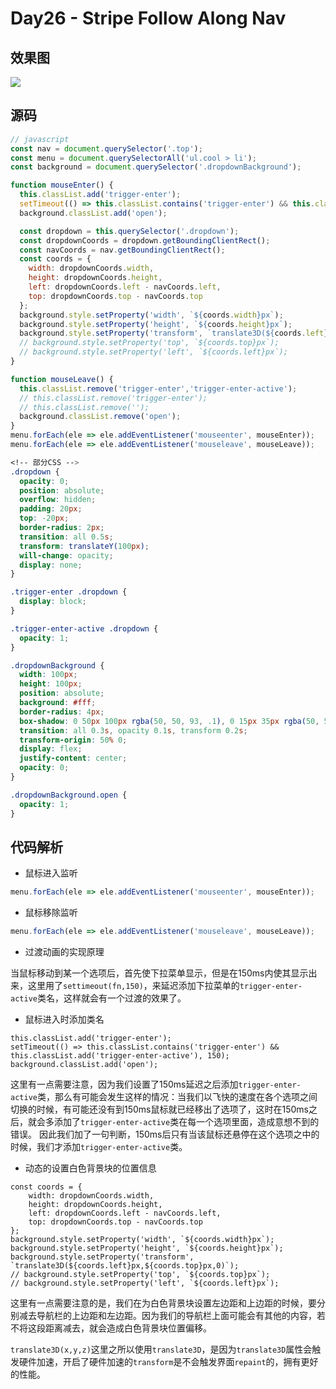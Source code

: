 
# Day26 - Stripe Follow Along Nav

## 效果图

![](http://om1c35wrq.bkt.clouddn.com/day25.gif)

## 源码

```javascript
// javascript
const nav = document.querySelector('.top');
const menu = document.querySelectorAll('ul.cool > li');
const background = document.querySelector('.dropdownBackground');

function mouseEnter() {
  this.classList.add('trigger-enter');
  setTimeout(() => this.classList.contains('trigger-enter') && this.classList.add('trigger-enter-active'), 150);
  background.classList.add('open');

  const dropdown = this.querySelector('.dropdown');
  const dropdownCoords = dropdown.getBoundingClientRect();
  const navCoords = nav.getBoundingClientRect();
  const coords = {
    width: dropdownCoords.width,
    height: dropdownCoords.height,
    left: dropdownCoords.left - navCoords.left,
    top: dropdownCoords.top - navCoords.top
  };
  background.style.setProperty('width', `${coords.width}px`);
  background.style.setProperty('height', `${coords.height}px`);
  background.style.setProperty('transform', `translate3D(${coords.left}px,${coords.top}px,0)`);
  // background.style.setProperty('top', `${coords.top}px`);
  // background.style.setProperty('left', `${coords.left}px`);
}

function mouseLeave() {
  this.classList.remove('trigger-enter','trigger-enter-active');
  // this.classList.remove('trigger-enter');
  // this.classList.remove('');
  background.classList.remove('open');
}
menu.forEach(ele => ele.addEventListener('mouseenter', mouseEnter));
menu.forEach(ele => ele.addEventListener('mouseleave', mouseLeave));
```

```css
<!-- 部分CSS -->
.dropdown {
  opacity: 0;
  position: absolute;
  overflow: hidden;
  padding: 20px;
  top: -20px;
  border-radius: 2px;
  transition: all 0.5s;
  transform: translateY(100px);
  will-change: opacity;
  display: none;
}

.trigger-enter .dropdown {
  display: block;
}

.trigger-enter-active .dropdown {
  opacity: 1;
}

.dropdownBackground {
  width: 100px;
  height: 100px;
  position: absolute;
  background: #fff;
  border-radius: 4px;
  box-shadow: 0 50px 100px rgba(50, 50, 93, .1), 0 15px 35px rgba(50, 50, 93, .15), 0 5px 15px rgba(0, 0, 0, .1);
  transition: all 0.3s, opacity 0.1s, transform 0.2s;
  transform-origin: 50% 0;
  display: flex;
  justify-content: center;
  opacity: 0;
}

.dropdownBackground.open {
  opacity: 1;
}
```

## 代码解析

- 鼠标进入监听

```js
menu.forEach(ele => ele.addEventListener('mouseenter', mouseEnter));
```

- 鼠标移除监听

```js
menu.forEach(ele => ele.addEventListener('mouseleave', mouseLeave));
```

- 过渡动画的实现原理

当鼠标移动到某一个选项后，首先使下拉菜单显示，但是在150ms内使其显示出来，这里用了`settimeout(fn,150)`，来延迟添加下拉菜单的`trigger-enter-active`类名，这样就会有一个过渡的效果了。


- 鼠标进入时添加类名


```
this.classList.add('trigger-enter');
setTimeout(() => this.classList.contains('trigger-enter') && this.classList.add('trigger-enter-active'), 150);
background.classList.add('open');
```

这里有一点需要注意，因为我们设置了150ms延迟之后添加`trigger-enter-active`类，那么有可能会发生这样的情况：当我们以飞快的速度在各个选项之间切换的时候，有可能还没有到150ms鼠标就已经移出了选项了，这时在150ms之后，就会多添加了`trigger-enter-active`类在每一个选项里面，造成意想不到的错误。
因此我们加了一句判断，150ms后只有当该鼠标还悬停在这个选项之中的时候，我们才添加`trigger-enter-active`类。

- 动态的设置白色背景块的位置信息


```
const coords = {
	width: dropdownCoords.width,
	height: dropdownCoords.height,
	left: dropdownCoords.left - navCoords.left,
	top: dropdownCoords.top - navCoords.top
};
background.style.setProperty('width', `${coords.width}px`);
background.style.setProperty('height', `${coords.height}px`);
background.style.setProperty('transform', `translate3D(${coords.left}px,${coords.top}px,0)`);
// background.style.setProperty('top', `${coords.top}px`);
// background.style.setProperty('left', `${coords.left}px`);
```

这里有一点需要注意的是，我们在为白色背景块设置左边距和上边距的时候，要分别减去导航栏的上边距和左边距。因为我们的导航栏上面可能会有其他的内容，若不将这段距离减去，就会造成白色背景块位置偏移。

`translate3D(x,y,z)`这里之所以使用`translate3D`，是因为`translate3D`属性会触发硬件加速，开启了硬件加速的`transform`是不会触发界面`repaint`的，拥有更好的性能。




